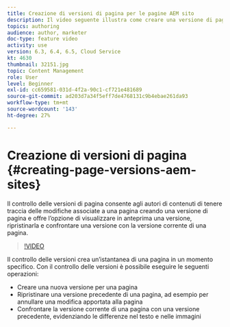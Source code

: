 ```yaml
---
title: Creazione di versioni di pagina per le pagine AEM sito
description: Il video seguente illustra come creare una versione di pagina, visualizzarne l’anteprima, ripristinare una versione di pagina e confrontare la versione corrente della pagina con le versioni salvate.
topics: authoring
audience: author, marketer
doc-type: feature video
activity: use
version: 6.3, 6.4, 6.5, Cloud Service
kt: 4630
thumbnail: 32151.jpg
topic: Content Management
role: User
level: Beginner
exl-id: cc659581-031d-4f2a-90c1-cf721e481689
source-git-commit: ad203d7a34f5eff7de4768131c9b4ebae261da93
workflow-type: tm+mt
source-wordcount: '143'
ht-degree: 27%

---
```


# Creazione di versioni di pagina {#creating-page-versions-aem-sites}

Il controllo delle versioni di pagina consente agli autori di contenuti di tenere traccia delle modifiche associate a una pagina creando una versione di pagina e offre l’opzione di visualizzare in anteprima una versione, ripristinarla e confrontare una versione con la versione corrente di una pagina.

>[!VIDEO](https://video.tv.adobe.com/v/32151?quality=9&learn=on)

Il controllo delle versioni crea un’istantanea di una pagina in un momento specifico. Con il controllo delle versioni è possibile eseguire le seguenti operazioni:
* Creare una nuova versione per una pagina
* Ripristinare una versione precedente di una pagina, ad esempio per annullare una modifica apportata alla pagina
* Confrontare la versione corrente di una pagina con una versione precedente, evidenziando le differenze nel testo e nelle immagini
